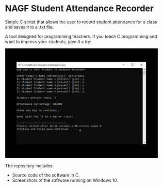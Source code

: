 # NAGF Student Attendance Recorder

Simple C script that allows the user to record student attendance for a class and saves it to a .txt file.

A tool designed for programming teachers. If you teach C programming and want to impress your students, give it a try!

![Main window sample](screenshots/001.png)

The repository includes:
* Source code of the software in C.
* Screenshots of the software running on Windows 10.
